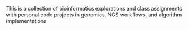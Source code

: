 This is a collection of bioinformatics explorations and class assignments with personal code projects in genomics, NGS workflows, and algorithm implementations
